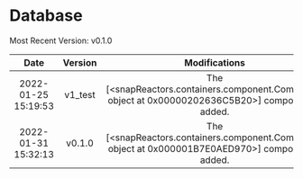
Database
========
  
Most Recent Version: v0.1.0  

|Date|Version|Modifications|
| :---: | :---: | :---: |
|2022-01-25 15:19:53|v1_test |The [<snapReactors.containers.component.Component object at 0x00000202636C5B20>] component is added.|
|2022-01-31 15:32:13|v0.1.0|The [<snapReactors.containers.component.Component object at 0x000001B7E0AED970>] component is added.|

